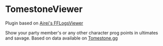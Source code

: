 # TomestoneViewer

Plugin based on [Airei's FFLogsViewer](https://github.com/Aireil/FFLogsViewer)

Show your party member's or any other character prog points in ultimates and savage. Based on data available on [Tomestone.gg](https://tomestone.gg)
